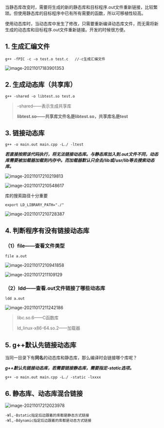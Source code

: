 当静态库改变时，需要将生成的新的静态库和目标程序.out文件重新链接，比较繁琐。但使用静态库的目标程序中已有所有需要的函数，所以可移植性较高。

使用动态库时，当动态库中发生了修改，只需要重新编译动态库文件，而无需将新生成的动态库和目标程序.out文件重新链接。开发的时候很方便。

## 1. 生成汇编文件

```shell
g++ -fPIC -c -o test.o test.c 	//-c生成汇编文件
```

![image-20211017183901353](https://i.loli.net/2021/10/17/xZrU6kFAS9IopRJ.png)

## 2. 生成动态库（共享库）

```shell
g++ -shared -o libtest.so test.o 
```

> -shared——表示生成共享库
>
> **libtest.so——共享库文件名是libtest.so，共享库名是test**

## 3. 链接动态库

```shell
g++ -o main.out main.cpp -L./ -ltest
```

***若直接按照该代码执行，将无法链接动态库。与静态库加入到.out文件不同，动态库需要被加载器加载到内存中。而加载器默认只会去/lib或/usr/lib等去搜索动态库。***

![image-20211017210219813](https://i.loli.net/2021/10/17/mc6AF3fiSQdTCZU.png)

![image-20211017210548617](https://i.loli.net/2021/10/17/EvfFQt5XdDUPh8r.png)

库的搜索路径十分重要

```shell
export LD_LIBRARY_PATH="./"
```

![image-20211017210728387](https://i.loli.net/2021/10/17/vCQB6EID3wLaFUj.png)



## 4. 判断程序有没有链接动态库

### （1）file——查看文件类型

```shell
file a.out 
```

![image-20211017210941858](https://i.loli.net/2021/10/17/3k9GutA1sfoUcLZ.png)

![image-20211017211109129](https://i.loli.net/2021/10/17/6GXuY4LZhlaBIqP.png)

### （2）ldd——查看.out文件链接了哪些动态库

```shell
ldd a.out
```

![image-20211017211242186](https://i.loli.net/2021/10/17/kuMRs8dStAX5J1B.png)

> libc.so.6——C函数库
>
> ld_linux-x86-64.so.2——加载器



## 5. g++默认先链接动态库

当同一目录下有**同名**的动态库和静态库，那么编译时会链接哪个库呢？

***g++默认先链接动态库，若需要链接静态库，需要指定-static选项。***

```shell
g++ -o main.out main.cpp -L./ -static -lxxxx
```



## 6. 静态库、动态库混合链接

![image-20211017212023978](https://i.loli.net/2021/10/17/Pi3GA6JflWRtjFn.png)

```shell
-Wl,-Bstatic指定后边跟着的库都是静态方式链接
-Wl,-Bdynamic指定后边跟着的库都是动态方式链接
```

